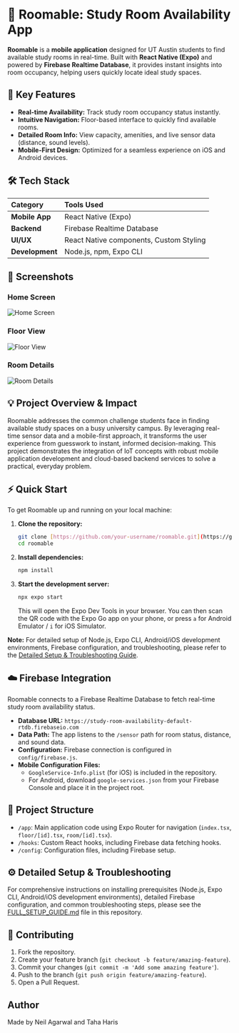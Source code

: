 # 📱 Roomable: Study Room Availability App

**Roomable** is a **mobile application** designed for UT Austin students to find available study rooms in real-time. Built with **React Native (Expo)** and powered by **Firebase Realtime Database**, it provides instant insights into room occupancy, helping users quickly locate ideal study spaces.

## 🚀 Key Features

* **Real-time Availability:** Track study room occupancy status instantly.
* **Intuitive Navigation:** Floor-based interface to quickly find available rooms.
* **Detailed Room Info:** View capacity, amenities, and live sensor data (distance, sound levels).
* **Mobile-First Design:** Optimized for a seamless experience on iOS and Android devices.

## 🛠️ Tech Stack

| Category      | Tools Used                             |
| :------------ | :------------------------------------- |
| **Mobile App** | React Native (Expo)                    |
| **Backend** | Firebase Realtime Database             |
| **UI/UX** | React Native components, Custom Styling |
| **Development** | Node.js, npm, Expo CLI                 |

## 📸 Screenshots

### Home Screen
![Home Screen](https://raw.githubusercontent.com/TahaHaris/Roomable/main/Roomable-Overview.png)

### Floor View
![Floor View](https://raw.githubusercontent.com/TahaHaris/Roomable/main/roomable-floor.png)

### Room Details
![Room Details](https://raw.githubusercontent.com/TahaHaris/Roomable/main/roomable-roomdetails.png)

## 💡 Project Overview & Impact

Roomable addresses the common challenge students face in finding available study spaces on a busy university campus. By leveraging real-time sensor data and a mobile-first approach, it transforms the user experience from guesswork to instant, informed decision-making. This project demonstrates the integration of IoT concepts with robust mobile application development and cloud-based backend services to solve a practical, everyday problem.

## ⚡ Quick Start

To get Roomable up and running on your local machine:

1.  **Clone the repository:**
    ```bash
    git clone [https://github.com/your-username/roomable.git](https://github.com/your-username/roomable.git)
    cd roomable
    ```
2.  **Install dependencies:**
    ```bash
    npm install
    ```
3.  **Start the development server:**
    ```bash
    npx expo start
    ```
    This will open the Expo Dev Tools in your browser. You can then scan the QR code with the Expo Go app on your phone, or press `a` for Android Emulator / `i` for iOS Simulator.

**Note:** For detailed setup of Node.js, Expo CLI, Android/iOS development environments, Firebase configuration, and troubleshooting, please refer to the [Detailed Setup & Troubleshooting Guide](FULL_SETUP_GUIDE.md).

## ☁️ Firebase Integration

Roomable connects to a Firebase Realtime Database to fetch real-time study room availability status.

* **Database URL:** `https://study-room-availability-default-rtdb.firebaseio.com`
* **Data Path:** The app listens to the `/sensor` path for room status, distance, and sound data.
* **Configuration:** Firebase connection is configured in `config/firebase.js`.
* **Mobile Configuration Files:**
    * `GoogleService-Info.plist` (for iOS) is included in the repository.
    * For Android, download `google-services.json` from your Firebase Console and place it in the project root.

## 📁 Project Structure

* `/app`: Main application code using Expo Router for navigation (`index.tsx`, `floor/[id].tsx`, `room/[id].tsx`).
* `/hooks`: Custom React hooks, including Firebase data fetching hooks.
* `/config`: Configuration files, including Firebase setup.

## ⚙️ Detailed Setup & Troubleshooting

For comprehensive instructions on installing prerequisites (Node.js, Expo CLI, Android/iOS development environments), detailed Firebase configuration, and common troubleshooting steps, please see the [FULL_SETUP_GUIDE.md](FULL_SETUP_GUIDE.md) file in this repository.

## 🤝 Contributing

1.  Fork the repository.
2.  Create your feature branch (`git checkout -b feature/amazing-feature`).
3.  Commit your changes (`git commit -m 'Add some amazing feature'`).
4.  Push to the branch (`git push origin feature/amazing-feature`).
5.  Open a Pull Request.

## Author

Made by Neil Agarwal and Taha Haris
